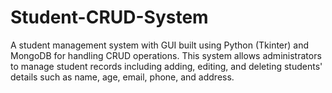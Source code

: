 # Student-CRUD-System
A student management system with GUI built using Python (Tkinter) and MongoDB for handling CRUD operations. This system allows administrators to manage student records including adding, editing, and deleting students' details such as name, age, email, phone, and address.
